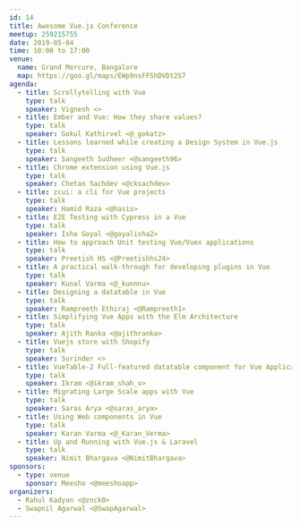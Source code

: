 ```yaml
---
id: 14
title: Awesome Vue.js Conference
meetup: 259215755
date: 2019-05-04
time: 10:00 to 17:00
venue:
  name: Grand Mercure, Bangalore
  map: https://goo.gl/maps/EWp9nsFFShDVDt2S7
agenda:
  - title: Scrollytelling with Vue
    type: talk
    speaker: Vignesh <>
  - title: Ember and Vue: How they share values?
    type: talk
    speaker: Gokul Kathirvel <@_gokatz>
  - title: Lessons learned while creating a Design System in Vue.js
    type: talk
    speaker: Sangeeth Sudheer <@sangeeth96>
  - title: Chrome extension using Vue.js
    type: talk
    speaker: Chetan Sachdev <@cksachdev>
  - title: zcui: a cli for Vue projects
    type: talk
    speaker: Hamid Raza <@hasis>
  - title: E2E Testing with Cypress in a Vue
    type: talk
    speaker: Isha Goyal <@goyalisha2>
  - title: How to approach Unit testing Vue/Vuex applications
    type: talk
    speaker: Preetish HS <@Preetishhs24>
  - title: A practical walk-through for developing plugins in Vue
    type: talk
    speaker: Kunal Varma <@_kunnnu>
  - title: Designing a datatable in Vue
    type: talk
    speaker: Rampreeth Ethiraj <@Rampreeth1>
  - title: Simplifying Vue Apps with the Elm Architecture
    type: talk
    speaker: Ajith Ranka <@ajithranka>
  - title: Vuejs store with Shopify
    type: talk
    speaker: Surinder <>
  - title: VueTable-2 Full-featured datatable component for Vue Applications
    type: talk
    speaker: Ikram <@ikram_shah_v>
  - title: Migrating Large Scale apps with Vue
    type: talk
    speaker: Saras Arya <@saras_arya>
  - title: Using Web components in Vue
    type: talk
    speaker: Karan Varma <@_Karan_Verma>
  - title: Up and Running with Vue.js & Laravel
    type: talk
    speaker: Nimit Bhargava <@NimitBhargava>
sponsors:
  - type: venue
    sponsor: Meesho <@meeshoapp>
organizers:
  - Rahul Kadyan <@znck0>
  - Swapnil Agarwal <@SwapAgarwal>
---
```


<EventPage />
